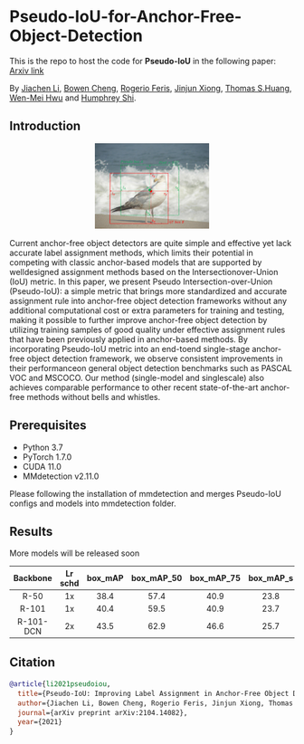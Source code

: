 # Pseudo-IoU-for-Anchor-Free-Object-Detection

This is the repo to host the code for **Pseudo-IoU** in the following paper: [Arxiv link](https://arxiv.org/abs/2104.14082)

By [Jiachen Li](https://chrisjuniorli.github.io/), [Bowen Cheng](https://bowenc0221.github.io/), [Rogerio Feris](https://mitibmwatsonailab.mit.edu/people/rogerio-feris/), [Jinjun Xiong](https://researcher.watson.ibm.com/researcher/view.php?person=us-jinjun), [Thomas S.Huang](http://ifp-uiuc.github.io/), [Wen-Mei Hwu](http://impact.crhc.illinois.edu/People/Hwu/hwu.aspx) and [Humphrey Shi](https://www.humphreyshi.com).


## Introduction

<p align="center">
  <img src="figs/0001.jpg" width="40%">
</p>

Current anchor-free object detectors are quite simple and effective yet lack accurate label assignment methods, which limits their potential in competing with classic anchor-based models that are supported by welldesigned assignment methods based on the Intersectionover-Union (IoU) metric. In this paper, we present Pseudo Intersection-over-Union (Pseudo-IoU): a simple metric that brings more standardized and accurate assignment rule into anchor-free object detection frameworks without any additional computational cost or extra parameters for training and testing, making it possible to further improve anchor-free object detection by utilizing training samples of good quality under effective assignment rules that have been previously applied in anchor-based methods. By incorporating Pseudo-IoU metric into an end-toend single-stage anchor-free object detection framework, we observe consistent improvements in their performanceon general object detection benchmarks such as PASCAL VOC and MSCOCO. Our method (single-model and singlescale) also achieves comparable performance to other recent state-of-the-art anchor-free methods without bells and whistles.

## Prerequisites

- Python 3.7
- PyTorch 1.7.0
- CUDA 11.0
- MMdetection v2.11.0

Please following the installation of mmdetection and merges Pseudo-IoU configs and models into mmdetection folder.

## Results

More models will be released soon

| Backbone    | Lr schd | box_mAP | box_mAP_50| box_mAP_75 | box_mAP_s | box_mAP_m | box_mAP_l | Config | Download |
|:-----------:|:-------:|:-------:|:---------:|:----------:|:---------:|:---------:|:---------:|:------:|:--------:|
| R-50        | 1x      | 38.4    | 57.4      |       40.9 |23.8       |42.5       |48.8       | [config](https://github.com/SHI-Labs/Pseudo-IoU-for-Anchor-Free-Object-Detection/blob/main/configs/pseudo-iou/piou_r50_caffe_fpn_gn-head_1x_coco.py) | [model](https://drive.google.com/file/d/1xO1oeF1qqsZzsvJzH-MtcKyBOsOzZbrx/view?usp=sharing) |
| R-101       | 1x      | 40.4    | 59.5      |       40.9 |23.7       |44.9       |51.4       | [config](https://github.com/SHI-Labs/Pseudo-IoU-for-Anchor-Free-Object-Detection/blob/main/configs/pseudo-iou/piou_r101_caffe_fpn_gn-head_1x_coco.py) | [model](https://drive.google.com/file/d/1Hcq6szBnWgeGOhIGIS9cSaVTt4eC46qE/view?usp=sharing) |
| R-101-DCN   | 2x      | 43.5    | 62.9      |       46.6 |25.7       |47.4       |57.6       | [config](https://github.com/SHI-Labs/Pseudo-IoU-for-Anchor-Free-Object-Detection/blob/main/configs/pseudo-iou/piou_r101_caffe_fpn_gn-head_1x_coco.py) | [model](https://drive.google.com/file/d/1xGZYPr0MZv-ETN8rUO8gnzdyQUskmNv8/view?usp=sharing) |
## Citation

```bibtex
@article{li2021pseudoiou,
  title={Pseudo-IoU: Improving Label Assignment in Anchor-Free Object Detection},
  author={Jiachen Li, Bowen Cheng, Rogerio Feris, Jinjun Xiong, Thomas S.Huang, Wen-Mei Hwu and Humphrey Shi},
  journal={arXiv preprint arXiv:2104.14082},
  year={2021}
}
```

